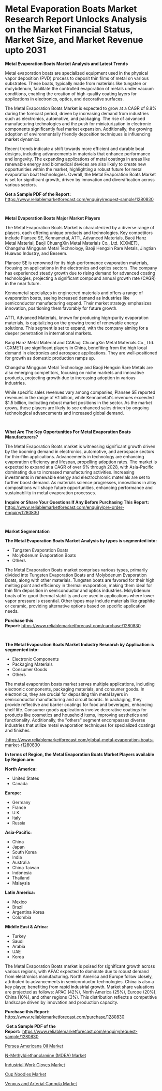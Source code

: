 <p><h1>Metal Evaporation Boats Market Research Report Unlocks Analysis on the Market Financial Status, Market Size, and Market Revenue upto 2031</h1></p><p><strong>Metal Evaporation Boats Market Analysis and Latest Trends</strong></p>
<p><p>Metal evaporation boats are specialized equipment used in the physical vapor deposition (PVD) process to deposit thin films of metal on various substrates. These boats, typically made from materials like tungsten or molybdenum, facilitate the controlled evaporation of metals under vacuum conditions, enabling the creation of high-quality coating layers for applications in electronics, optics, and decorative surfaces.</p><p>The Metal Evaporation Boats Market is expected to grow at a CAGR of 8.8% during the forecast period, driven by increasing demand from industries such as electronics, automotive, and packaging. The rise of advanced manufacturing technologies and the push for miniaturization in electronic components significantly fuel market expansion. Additionally, the growing adoption of environmentally friendly deposition techniques is influencing market dynamics.</p><p>Recent trends indicate a shift towards more efficient and durable boat designs, including advancements in materials that enhance performance and longevity. The expanding applications of metal coatings in areas like renewable energy and biomedical devices are also likely to create new opportunities within the market, highlighting a robust future for metal evaporation boat technologies. Overall, the Metal Evaporation Boats Market is set for significant growth, driven by innovation and diversification across various sectors.</p></p>
<p><strong>Get a Sample PDF of the Report:&nbsp;</strong> <a href="https://www.reliablemarketforecast.com/enquiry/request-sample/1280830?utm_campaign=1127&utm_medium=2&utm_source=Github&utm_content=ia&utm_term=30092024&utm_id=metal-evaporation-boats">https://www.reliablemarketforecast.com/enquiry/request-sample/1280830</a></p>
<p>&nbsp;</p>
<p><strong>Metal Evaporation Boats Major Market Players</strong></p>
<p><p>The Metal Evaporation Boats Market is characterized by a diverse range of players, each offering unique products and technologies. Key competitors include Plansee SE, Kennametal, ATTL Advanced Materials, Baoji Hanz Metal Material, Baoji ChuangXin Metal Materials Co., Ltd. (CXMET), Changsha Mingguan Metal Technology, Baoji Hengxin Rare Metals, Jingtian Huawao Industry, and Beseem. </p><p>Plansee SE is renowned for its high-performance evaporation materials, focusing on applications in the electronics and optics sectors. The company has experienced steady growth due to rising demand for advanced coating technologies, projecting a significant compound annual growth rate (CAGR) in the near future.</p><p>Kennametal specializes in engineered materials and offers a range of evaporation boats, seeing increased demand as industries like semiconductor manufacturing expand. Their market strategy emphasizes innovation, positioning them favorably for future growth.</p><p>ATTL Advanced Materials, known for producing high-purity evaporation materials, is capitalizing on the growing trend of renewable energy solutions. This segment is set to expand, with the company aiming for a deeper penetration in international markets.</p><p>Baoji Hanz Metal Material and CABaoji ChuangXin Metal Materials Co., Ltd. (CXMET) are significant players in China, benefiting from the high local demand in electronics and aerospace applications. They are well-positioned for growth as domestic production ramps up.</p><p>Changsha Mingguan Metal Technology and Baoji Hengxin Rare Metals are also emerging competitors, focusing on niche markets and innovative products, projecting growth due to increasing adoption in various industries.</p><p>While specific sales revenues vary among companies, Plansee SE reported revenues in the range of €1 billion, while Kennametal's revenues exceeded $1.5 billion, indicating robust market positions in the sector. As the market grows, these players are likely to see enhanced sales driven by ongoing technological advancements and increased global demand.</p></p>
<p>&nbsp;</p>
<p><strong>What Are The Key Opportunities For Metal Evaporation Boats Manufacturers?</strong></p>
<p><p>The Metal Evaporation Boats market is witnessing significant growth driven by the booming demand in electronics, automotive, and aerospace sectors for thin-film applications. Advancements in technology are enhancing evaporation efficiency and lifespan, propelling adoption rates. The market is expected to expand at a CAGR of over 6% through 2028, with Asia-Pacific dominating due to increased manufacturing activities. Increasing investments in renewable energy and electrochromic materials are set to further boost demand. As materials science progresses, innovations in alloy compositions will shape future opportunities, enhancing performance and sustainability in metal evaporation processes.</p></p>
<p><strong>Inquire or Share Your Questions If Any Before Purchasing This Report:</strong> <a href="https://www.reliablemarketforecast.com/enquiry/pre-order-enquiry/1280830?utm_campaign=1127&utm_medium=2&utm_source=Github&utm_content=ia&utm_term=30092024&utm_id=metal-evaporation-boats">https://www.reliablemarketforecast.com/enquiry/pre-order-enquiry/1280830</a></p>
<p>&nbsp;</p>
<p><strong>Market Segmentation</strong></p>
<p><strong>The Metal Evaporation Boats Market Analysis by types is segmented into:</strong></p>
<p><ul><li>Tungsten Evaporation Boats</li><li>Molybdenum Evaporation Boats</li><li>Others</li></ul></p>
<p><p>The Metal Evaporation Boats market comprises various types, primarily divided into Tungsten Evaporation Boats and Molybdenum Evaporation Boats, along with other materials. Tungsten boats are favored for their high melting point and efficiency in thermal evaporation, making them ideal for thin film deposition in semiconductor and optics industries. Molybdenum boats offer good thermal stability and are used in applications where lower vapor pressure is essential. Other types may include materials like graphite or ceramic, providing alternative options based on specific application needs.</p></p>
<p><strong>Purchase this Report:&nbsp;</strong><a href="https://www.reliablemarketforecast.com/purchase/1280830?utm_campaign=1127&utm_medium=2&utm_source=Github&utm_content=ia&utm_term=30092024&utm_id=metal-evaporation-boats">https://www.reliablemarketforecast.com/purchase/1280830</a></p>
<p>&nbsp;</p>
<p><strong>The Metal Evaporation Boats Market Industry Research by Application is segmented into:</strong></p>
<p><ul><li>Electronic Components</li><li>Packaging Materials</li><li>Consumer Goods</li><li>Others</li></ul></p>
<p><p>The metal evaporation boats market serves multiple applications, including electronic components, packaging materials, and consumer goods. In electronics, they are crucial for depositing thin metal layers in semiconductor manufacturing and circuit boards. In packaging, they provide reflective and barrier coatings for food and beverages, enhancing shelf life. Consumer goods applications involve decorative coatings for products like cosmetics and household items, improving aesthetics and functionality. Additionally, the "others" segment encompasses diverse industries that utilize metal evaporation techniques for specialized coatings and finishes.</p></p>
<p><a href="https://www.reliablemarketforecast.com/global-metal-evaporation-boats-market-r1280830?utm_campaign=1127&utm_medium=2&utm_source=Github&utm_content=ia&utm_term=30092024&utm_id=metal-evaporation-boats">&nbsp;https://www.reliablemarketforecast.com/global-metal-evaporation-boats-market-r1280830</a></p>
<p><strong>In terms of Region, the Metal Evaporation Boats Market Players available by Region are:</strong></p>
<p>
    <p> <strong> North America: </strong>
        <ul>
            <li>United States</li>
            <li>Canada</li>
        </ul>
        </p> 
    <p> <strong> Europe: </strong>
        <ul>
            <li>Germany</li>
            <li>France</li>
            <li>U.K.</li>
            <li>Italy</li>
            <li>Russia</li>
        </ul>
        </p> 
    <p> <strong> Asia-Pacific: </strong>
        <ul>
            <li>China</li>
            <li>Japan</li>
            <li>South Korea</li>
            <li>India</li>
            <li>Australia</li>
            <li>China Taiwan</li>
            <li>Indonesia</li>
            <li>Thailand</li>
            <li>Malaysia</li>
        </ul>
        </p> 
    <p> <strong> Latin America: </strong>
        <ul>
            <li>Mexico</li>
            <li>Brazil</li>
            <li>Argentina Korea</li>
            <li>Colombia</li>
        </ul>
        </p> 
    <p> <strong> Middle East & Africa: </strong>
        <ul>
            <li>Turkey</li>
            <li>Saudi</li>
            <li>Arabia</li>
            <li>UAE</li>
            <li>Korea</li>
        </ul>
    </p>
    </p>
<p><p>The Metal Evaporation Boats market is poised for significant growth across various regions, with APAC expected to dominate due to robust demand from electronics manufacturing. North America and Europe follow closely, attributed to advancements in semiconductor technologies. China is also a key player, benefiting from rapid industrial growth. Market share valuations are projected as follows: APAC (42%), North America (25%), Europe (20%), China (10%), and other regions (3%). This distribution reflects a competitive landscape driven by innovation and production capacity.</p></p>
<p><strong>Purchase this Report: </strong><a href="https://www.reliablemarketforecast.com/purchase/1280830?utm_campaign=1127&utm_medium=2&utm_source=Github&utm_content=ia&utm_term=30092024&utm_id=metal-evaporation-boats">https://www.reliablemarketforecast.com/purchase/1280830</a></p>
<p>&nbsp;<strong>Get a Sample PDF of the Report:&nbsp;&nbsp;</strong><a href="https://www.reliablemarketforecast.com/enquiry/request-sample/1280830?utm_campaign=1127&utm_medium=2&utm_source=Github&utm_content=ia&utm_term=30092024&utm_id=metal-evaporation-boats">https://www.reliablemarketforecast.com/enquiry/request-sample/1280830</a></p>
<p><strong></strong></p>
<p><p><a href="https://issuu.com/reportprime-2/docs/persea-americana-oil-market-size-20_9a7bb3790a1d90?utm_campaign=1127&utm_medium=2&utm_source=Github&utm_content=ia&utm_term=30092024&utm_id=metal-evaporation-boats">Persea Americana Oil Market</a></p><p><a href="https://github.com/RoccoManning/Market-Research-Report-List-7/blob/main/n-methyldiethanolamine-mdea-market.md?utm_campaign=1127&utm_medium=2&utm_source=Github&utm_content=ia&utm_term=30092024&utm_id=metal-evaporation-boats">N-Methyldiethanolamine (MDEA) Market</a></p><p><a href="https://www.linkedin.com/pulse/future-trends-global-industrial-work-gloves-market-insights-b4gac?utm_campaign=1127&utm_medium=2&utm_source=Github&utm_content=ia&utm_term=30092024&utm_id=metal-evaporation-boats">Industrial Work Gloves Market</a></p><p><a href="https://www.linkedin.com/pulse/global-cup-noodles-market-product-type-application-region-companies-ck5dc?utm_campaign=1127&utm_medium=2&utm_source=Github&utm_content=ia&utm_term=30092024&utm_id=metal-evaporation-boats">Cup Noodles Market</a></p><p><a href="https://github.com/nicoletavirag/Market-Research-Report-List-5/blob/main/venous-and-arterial-cannula-market.md?utm_campaign=1127&utm_medium=2&utm_source=Github&utm_content=ia&utm_term=30092024&utm_id=metal-evaporation-boats">Venous and Arterial Cannula Market</a></p></p>